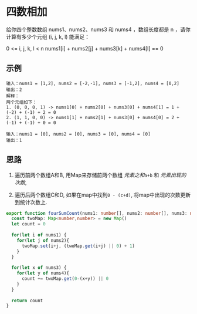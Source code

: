 # 四数相加

给你四个整数数组 nums1、nums2、nums3 和 nums4 ，数组长度都是 n ，请你计算有多少个元组 (i, j, k, l) 能满足：

0 <= i, j, k, l < n
nums1[i] + nums2[j] + nums3[k] + nums4[l] == 0


## 示例

```
输入：nums1 = [1,2], nums2 = [-2,-1], nums3 = [-1,2], nums4 = [0,2]
输出：2
解释：
两个元组如下：
1. (0, 0, 0, 1) -> nums1[0] + nums2[0] + nums3[0] + nums4[1] = 1 + (-2) + (-1) + 2 = 0
2. (1, 1, 0, 0) -> nums1[1] + nums2[1] + nums3[0] + nums4[0] = 2 + (-1) + (-1) + 0 = 0
```

```
输入：nums1 = [0], nums2 = [0], nums3 = [0], nums4 = [0]
输出：1
```

## 思路

1. 遍历前两个数组A和B, 用Map来存储前两个数组 *元素之和*`a+b` 和 *元素出现的次数*,

2. 遍历后两个数组C和D, 如果在map中找到`0 - (c+d)`, 将map中出现的次数更新到统计次数上. 

```typescript
export function fourSumCount(nums1: number[], nums2: number[], nums3: number[], nums4: number[]): number {
  const twoMap: Map<number,number> = new Map()
  let count = 0 
  
  for(let i of nums1) {
    for(let j of nums2){
      twoMap.set(i+j, (twoMap.get(i+j) || 0) + 1)
    }
  }
  
  for(let x of nums3) {
    for(let y of nums4){
      count += twoMap.get(0-(x+y)) || 0
    }
  } 
  
  return count
}
```


